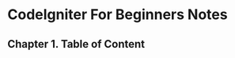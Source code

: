 # CodeIgniter For Beginners Notes

## <a name="1. Table-of-Content"></a>Chapter 1. Table of Content

## 


